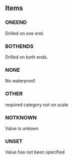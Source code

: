 

<!-- end of short definition -->
## Items

### ONEEND
Drilled on one end.

### BOTHENDS
Drilled on both ends.

### NONE
No waterproof.

### OTHER
required category not on scale

### NOTKNOWN
Value is unkown

### UNSET
Value has not been specified
